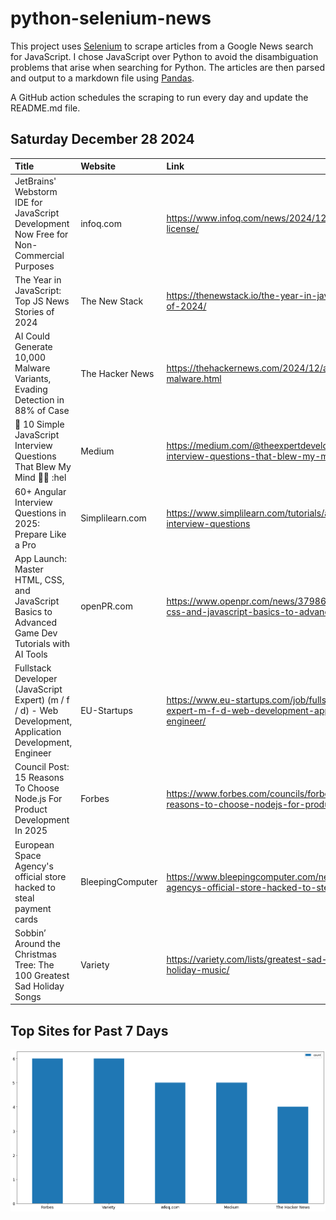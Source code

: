 # python-selenium-news

This project uses [Selenium](https://www.seleniumhq.org/) to scrape articles from a Google News search for JavaScript.
I chose JavaScript over Python to avoid the disambiguation problems that arise when searching for Python.
The articles are then parsed and output to a markdown file using [Pandas](https://pandas.pydata.org/).

A GitHub action schedules the scraping to run every day and update the README.md file.

## Saturday December 28 2024


| Title                                                                                                    | Website          | Link                                                                                                                          |
|:---------------------------------------------------------------------------------------------------------|:-----------------|:------------------------------------------------------------------------------------------------------------------------------|
| JetBrains' Webstorm IDE for JavaScript Development Now Free for Non-Commercial Purposes                  | infoq.com        | https://www.infoq.com/news/2024/12/jetbrain-webstorm-free-license/                                                            |
| The Year in JavaScript: Top JS News Stories of 2024                                                      | The New Stack    | https://thenewstack.io/the-year-in-javascript-top-js-news-stories-of-2024/                                                    |
| AI Could Generate 10,000 Malware Variants, Evading Detection in 88% of Case                              | The Hacker News  | https://thehackernews.com/2024/12/ai-could-generate-10000-malware.html                                                        |
| 🚀 10 Simple JavaScript Interview Questions That Blew My Mind 🙋‍♂ :hel                                    | Medium           | https://medium.com/@theexpertdeveloper/10-simple-javascript-interview-questions-that-blew-my-mind-hel-3e2e9a92a431            |
| 60+ Angular Interview Questions in 2025: Prepare Like a Pro                                              | Simplilearn.com  | https://www.simplilearn.com/tutorials/angular-tutorial/angular-interview-questions                                            |
| App Launch: Master HTML, CSS, and JavaScript Basics to Advanced Game Dev Tutorials with AI Tools         | openPR.com       | https://www.openpr.com/news/3798684/app-launch-master-html-css-and-javascript-basics-to-advanced                              |
| Fullstack Developer (JavaScript Expert) (m / f / d) - Web Development, Application Development, Engineer | EU-Startups      | https://www.eu-startups.com/job/fullstack-developer-javascript-expert-m-f-d-web-development-application-development-engineer/ |
| Council Post: 15 Reasons To Choose Node.js For Product Development In 2025                               | Forbes           | https://www.forbes.com/councils/forbestechcouncil/2024/12/27/15-reasons-to-choose-nodejs-for-product-development-in-2025/     |
| European Space Agency's official store hacked to steal payment cards                                     | BleepingComputer | https://www.bleepingcomputer.com/news/security/european-space-agencys-official-store-hacked-to-steal-payment-cards/           |
| Sobbin’ Around the Christmas Tree: The 100 Greatest Sad Holiday Songs                                    | Variety          | https://variety.com/lists/greatest-sad-christmas-songs-all-time-holiday-music/                                                |
## Top Sites for Past 7 Days

![Graph of Top Sites](https://raw.githubusercontent.com/dan-mba/python-selenium-news/main/last-week.png)
